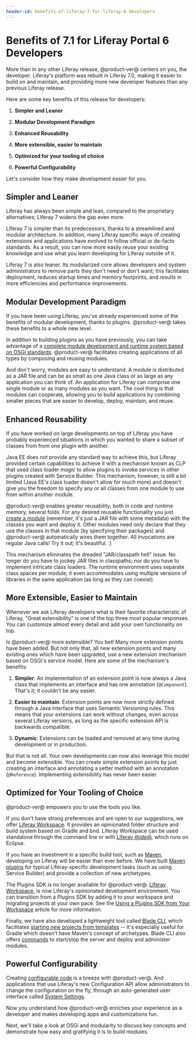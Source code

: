 ```yaml
---
header-id: benefits-of-liferay-7-for-liferay-6-developers
---
```


# Benefits of 7.1 for Liferay Portal 6 Developers

More than in any other Liferay release, @product-ver@ centers on you, the
developer. Liferay's platform was rebuilt in Liferay 7.0, making it easier to
build on and maintain, and providing more new developer features than any
previous Liferay release.

Here are some key benefits of this release for developers:

1. **Simpler and Leaner**

2. **Modular Development Paradigm**

3. **Enhanced Reusability**

4. **More extensible, easier to maintain**

5. **Optimized for your tooling of choice**

6. **Powerful Configurability**

Let's consider how they make development easier for you.

## Simpler and Leaner

Liferay has always been simple and lean, compared to the proprietary
alternatives; Liferay 7 widens the gap even more.

Liferay 7 is simpler than its predecessors, thanks to a streamlined and modular
architecture. In addition, many Liferay specific ways of creating extensions and
applications have evolved to follow official or de-facto standards. As a result,
you can now more easily reuse your existing knowledge and use what you learn
developing for Liferay outside of it.

Liferay 7 is also leaner. Its modularized core allows developers and system
administrators to remove parts they don't need or don't want; this facilitates
deployment, reduces startup times and memory footprints, and results in more
efficiencies and performance improvements.

## Modular Development Paradigm

If you have been using Liferay, you've already experienced some of the benefits
of modular development, thanks to plugins. @product-ver@ takes these benefits to a
whole new level.

In addition to building plugins as you have previously, you can take advantage
of a
[complete module development and runtime system based on OSGi standards](/docs/7-1/tutorials/-/knowledge_base/t/modularity-and-osgi).
@product-ver@ facilitates creating applications of all types by composing and
reusing modules.

And don't worry, modules are easy to understand. A module is distributed as a
JAR file and can be as small as one Java class or as large as any application
you can think of. An application for Liferay can comprise one single module or
as many modules as you want. The cool thing is that modules can cooperate,
allowing you to build applications by combining smaller pieces that are easier
to develop, deploy, maintain, and reuse.

## Enhanced Reusability

If you have worked on large developments on top of Liferay you have probably
experienced situations in which you wanted to share a subset of classes from
from one plugin with another.

Java EE does not provide any standard way to achieve this, but Liferay provided
certain capabilities to achieve it with a mechanism known as CLP that used class
loader *magic* to allow plugins to invoke services in other plugins created with
Service Builder. This mechanism, however, is still a bit limited (Java EE's
class loader doesn't allow for much more) and doesn't give you the freedom to
specify any or all classes from one module to use from within another module.

@product-ver@ enables greater reusability, both in code and runtime memory,
several folds. For any desired reusable functionality you just
[create a module](/docs/7-1/tutorials/-/knowledge_base/t/starting-module-development#creating-a-module)
(remember, it's just a JAR file with some metadata) with the classes you want
and deploy it. Other modules need only declare that they use the classes in that
module (by specifying their packages) and @product-ver@ automatically wires them
together. All invocations are regular Java calls! Try it out; it's beautiful. :)

This mechanism eliminates the dreaded "JAR/classpath hell" issue. No longer do
you have to jockey JAR files in classpaths; nor do you have to implement
intricate class loaders. The runtime environment uses separate class spaces per
module; it even accommodates using multiple versions of libraries in the same
application (as long as they can coexist).

## More Extensible, Easier to Maintain

Whenever we ask Liferay developers what is their favorite characteristic of
Liferay, "Great extensibility" is one of the top three most popular responses.
You can customize almost every detail and add your own functionality on top.

Is @product-ver@ more extensible? You bet! Many more extension points have been
added. But not only that, all new extension points and many existing ones which
have been upgraded, use a new extension mechanism based on OSGi's service model.
Here are some of the mechanism's benefits:

1. **Simpler**: An implementation of an extension point is now always a
Java class that implements an interface and has one annotation (`@Component`).
That's it; it couldn't be any easier.

2. **Easier to maintain**: Extension points are now more strictly defined
through a Java interface that uses Semantic Versioning rules. This means that
your extensions can work without changes, even across several Liferay versions,
as long as the specific extension API is backwards compatible.

3. **Dynamic**: Extensions can be loaded and removed at any time during
development or in production.

But that is not all. Your own developments can now also leverage this model and
become extensible. You can create simple extension points by just creating an
interface and annotating a setter method with an annotation (`@Reference`).
Implementing extensibility has never been easier.

## Optimized for Your Tooling of Choice

@product-ver@ empowers you to use the tools you like.

If you don't have strong preferences and are open to our suggestions, we offer
[Liferay Workspace](/docs/7-1/tutorials/-/knowledge_base/t/liferay-workspace).
It provides an opinionated folder structure and build system based on Gradle and
bnd. Liferay Workspace can be used standalone through the command line or with
[Liferay @ide@](/docs/7-1/tutorials/-/knowledge_base/t/liferay-ide),
which runs on Eclipse.

If you have an investment in a specific build tool, such as 
[Maven](/docs/7-1/tutorials/-/knowledge_base/t/maven),
developing on Liferay will be easier than ever before. We have built
[Maven plugins](/docs/7-1/reference/-/knowledge_base/r/maven)
for typical Liferay-specific development tasks (such as using Service Builder)
and provide a collection of new archetypes.

The Plugins SDK is no longer available for @product-ver@.
[Liferay Workspace](/docs/7-1/tutorials/-/knowledge_base/t/liferay-workspace),
is now Liferay's opinionated development environment. You
can transition from a Plugins SDK by adding it to your workspace and migrating
projects at your own pace. See the
[Using a Plugins SDK from Your Workspace](/docs/7-0/tutorials/-/knowledge_base/t/configuring-a-liferay-workspace#using-a-plugins-sdk-from-your-workspace)
article for more information.

Finally, we have also developed a lightweight tool called
[Blade CLI](/docs/7-1/tutorials/-/knowledge_base/t/blade-cli),
which facilitates
[starting new projects from templates](/docs/7-1/tutorials/-/knowledge_base/t/creating-projects-with-blade-cli) -- it's
especially useful for Gradle which doesn't have Maven's concept of archetypes.
Blade CLI also offers 
[commands](/docs/7-1/tutorials/-/knowledge_base/t/blade-cli)
to start/stop the server and deploy and administer modules.

## Powerful Configurability

Creating
[configurable code](/docs/7-1/tutorials/-/knowledge_base/t/configurable-applications)
is a breeze with @product-ver@. And applications that use Liferay's new
Configuration API allow administrators to change the configuration on the fly,
through an auto-generated user interface called
[System Settings](/docs/7-1/user/-/knowledge_base/u/system-wide-settings).

Now you understand how @product-ver@ enriches your experience as a developer and
makes developing apps and customizations fun.

Next, we'll take a look at OSGi and modularity to discuss key concepts and
demonstrate how easy and gratifying it is to build modules. 
